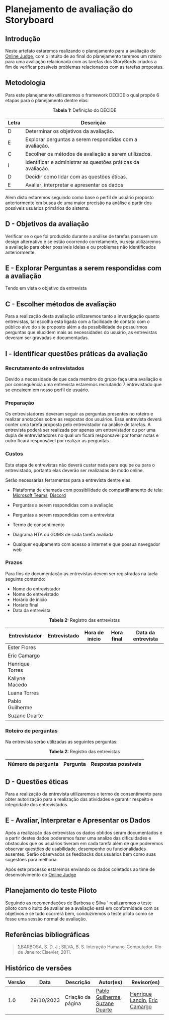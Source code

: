 # Planejamento de avaliação do Storyboard

## Introdução

Neste artefato estaremos realizando o planejamento para a avaliação do [Online Judge](https://onlinejudge.org/index.php?option=com_frontpage&Itemid=1), com o intuito de ao final do planejamento teremos um roteiro para uma avaliação relacionada com as tarefas dos StoryBords criados a fim de verificar possiveis problemas relacionados com as tarefas propostas.

## Metodologia

Para este planejamento utilizaremos o framework DECIDE o qual propõe 6 etapas para o planejamento dentre elas:

<center><b>Tabela 1:</b> Definição do DECIDE</center>

|Letra|<center>Descrição|
|---|---|
|D|Determinar os objetivos da avaliação.|
|E|Explorar perguntas a serem respondidas com a avaliação.|
|C|Escolher os métodos de avaliação a serem utilizados.|
|I|Identificar e administrar as questões práticas da avaliação.|
|D|Decidir como lidar com as questões éticas.|
|E|Avaliar, interpretar e apresentar os dados|

Alem disto estaremos seguindo como base o perfil de usuário proposto anteriormente em busca de uma maior precisão na análise a partir dos possiveis usuários primários do sistema.

## D - Objetivos da avaliação

Verificar se o que foi produzido durante a análise de tarefas possuem um design alternativo e se estão ocorrendo corretamente, ou seja utilizaremos a avaliação para obter possiveis ideias e ou problemas não identificados anteriormente.

## E - Explorar Perguntas a serem respondidas com a avaliação

Tendo em vista o objetivo da entrevista 

## C - Escolher métodos de avaliação

Para a realização desta avaliação utilizaremos tanto a investigação quanto entrevistas, tal escolha está ligada com a facilidade de contato com o público alvo do site proposto além a da possibilidade de possuirmos perguntas que elucidem mais as necessidades do usuário, as entrevistas deveram ser gravadas e documentadas.

## I - identificar questões práticas da avaliação

### Recrutamento de entrevistados

Devido a necessidade de que cada membro do grupo faça uma avaliação e por consequência uma entrevista estaremos recrutando 7 entrevistado que se encaixem em nosso perfil de usuário.

### Preparação 

Os entrevistadores deveram seguir as perguntas presentes no roteiro e realizar anotações sobre as respostas dos usuários. Essa entrevista deverá conter uma tarefa proposta pelo entrevistador na análise de tarefas. A entrevista poderá ser realizada por apenas um entrevistador ou por uma dupla de entrevistadores no qual um ficará responsavel por tomar notas e outro ficará responsável por realizar as perguntas.

### Custos

Esta etapa de entrevistas não deverá custar nada para equipe ou para o entrevistado, portanto elas deverão ser realizadas de modo online.

Serão necessárias ferramentas para a entrevista dentre elas:

- Plataforma de chamada com possibilidade de compartilhamento de tela: [Microsoft Teams](https://www.microsoft.com/pt-br/microsoft-teams/compare-microsoft-teams-options-b?ef_id=_k_Cj0KCQjwhfipBhCqARIsAH9msbkh56peWVo27EaDzR8EbqXYiLK6YwC1NKbGDkdcn2Cmym6qqf15RrcaAthyEALw_wcB_k_&OCID=AIDcmm744r0i0o_SEM__k_Cj0KCQjwhfipBhCqARIsAH9msbkh56peWVo27EaDzR8EbqXYiLK6YwC1NKbGDkdcn2Cmym6qqf15RrcaAthyEALw_wcB_k_&gclid=Cj0KCQjwhfipBhCqARIsAH9msbkh56peWVo27EaDzR8EbqXYiLK6YwC1NKbGDkdcn2Cmym6qqf15RrcaAthyEALw_wcB), [Discord](https://discord.com/login?redirect_to=%2Foauth2%2Fauthorize%3Fresponse_type%3Dcode%26prompt%3Dnone%26scope%3Didentify%2520email%26state%3D1600bb32a4158a47c1dbff574f26a2020dc34bf021f2070c769d6c0f0857af66%26redirect_uri%3Dhttps%253A%252F%252Fgarticphone.com%252Fapi%252Fauth%252Fcallback%252Fdiscord%26client_id%3D809431157959688243)

- Perguntas a serem respondidas com a avaliação
- Perguntas a serem respondidas com a entrevista
- Termo de consentimento
- Diagrama HTA ou GOMS de cada tarefa avaliada
- Qualquer equipamento com acesso a internet e que possua navegador web

### Prazos  

Para fins de documentação as entrevistas devem ser registradas na taela seguinte contendo:

- Nome do entrevistador
- Nome do entrevistado
- Horário de inicio
- Horário final
- Data da entrevista

<center><b>Tabela 2:</b> Registro das entrevistas</center>

|Entrevistador|Entrevistado|Hora de início| Hora final| Data da entrevista|
|---|---|---|---|---|
|Ester Flores|||||
|Eric Camargo|||||
|Henrique Torres|||||
|Kallyne Macedo |||||
|Luana Torres|||||
|Pablo Guilherme|||||
|Suzane Duarte|||||

### Roteiro de perguntas

Na entrevista serão utilizadas as seguintes perguntas:

<center><b>Tabela 2:</b> Registro das entrevistas</center>

|Número da pergunta|Pergunta|Respostas possíveis|
|---|---|---|

## D - Questões éticas 

Para a realização da entrevista utilizaremos o termo de consentimento para obter autorização para a realização das atividades e garantir respeito e integridade dos entrevistados.

## E - Avaliar, Interpretar e Apresentar os Dados

Após a realização das entrevistas os dados obtidos seram documentados e a partir destes dados poderemos fazer uma analize das dificuldades e obstaculos que os usuários tiveram em cada tarefa além de que poderemos observar questões de usabilidade, desempenho ou funcionalidades ausentes. Serão observados os feedbacks dos usuários bem como suas sugestões para melhoria.

Após este processo estaremos enviando os dados coletados ao time de desenvolvimento do [Online Judge](https://onlinejudge.org/index.php?option=com_frontpage&Itemid=1)

## Planejamento do teste Piloto

Seguindo as recomendações de Barbosa e Silva <a id="anchor_1" href="#REF1">¹</a> realizaremos o teste piloto com o ituito de avaliar se a avaliação está em conformidade com os objetivos e se tudo ocorrerá bem, conduziremos o teste piloto como se fosse uma sessão normal de avaliação.


## Referências bibliográficas 
> <a id="REF1" href="#anchor_1">1.</a>BARBOSA, S. D. J.; SILVA, B. S. Interação Humano-Computador. Rio de Janeiro: Elsevier, 2011.<br>

## Histórico de versões

| Versão | Data       | Descrição                                                      | Autor(es)                                                                                                                                              | Revisor(es)                                                                                  |
| ------ | ---------- | -------------------------------------------------------------- | ------------------------------------------------------------------------------------------------------------------------------------------------------ | -------------------------------------------------------------------------------------------- |
| 1.0  | 29/10/2023 | Criação da página  | [Pablo Guilherme](https://github.com/PabloGJBS), [Suzane Duarte](https://github.com/suzaneduarte) | [Henrique Landin](https://github.com/henriqtorresl), [Eric Camargo](https://github.com/ericcs10)|
